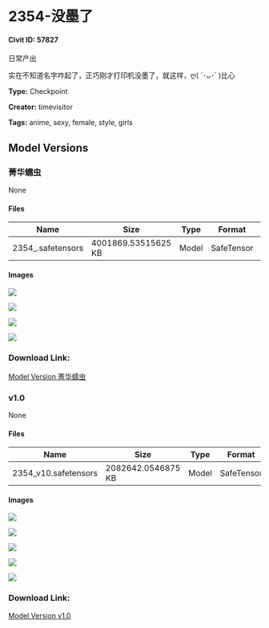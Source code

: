# 2354-没墨了

#### Civit ID: 57827

<p>日常产出</p><p>实在不知道名字咋起了，正巧刚才打印机没墨了，就这样，ღ( ´･ᴗ･` )比心</p><p></p>

**Type:** Checkpoint

**Creator:** timevisitor

**Tags:** anime, sexy, female, style, girls

## Model Versions

### 菁华蠕虫

None

#### Files

| Name | Size | Type | Format | Download Url | AutoV1 | AutoV2 | SHA256 | CRC32 | BLAKE3 |
| --- | --- | --- | --- | --- | --- | --- | --- | --- | --- |
| 2354_.safetensors | 4001869.53515625 KB | Model | SafeTensor | https://civitai.com/api/download/models/65343 | DE2F2560 | 4974C90C1C | 4974C90C1C9A4C4E939818F5D3432E801BCD02701658EDEB244E1E305EFA1DB4 | EEC6F834 | 44B8CEE0E3C4F0E6F873D0255B750186E967D12BCAB772C3E74F4738EEB8730D |

#### Images

<p><img src="https://image.civitai.com/xG1nkqKTMzGDvpLrqFT7WA/8acd149a-8388-424e-a956-8757160c32d2/width=450/723414.jpeg" /></p>

<p><img src="https://image.civitai.com/xG1nkqKTMzGDvpLrqFT7WA/02276882-a52a-47f5-a750-647f784be985/width=450/723415.jpeg" /></p>

<p><img src="https://image.civitai.com/xG1nkqKTMzGDvpLrqFT7WA/df370a85-62c0-4fe7-abea-74a9de702d60/width=450/723416.jpeg" /></p>

<p><img src="https://image.civitai.com/xG1nkqKTMzGDvpLrqFT7WA/73e742cc-7ae2-41cd-a83c-dcfb08a36884/width=450/723417.jpeg" /></p>

### Download Link:

[Model Version 菁华蠕虫](https://civitai.com/api/download/models/65343)

### v1.0

None

#### Files

| Name | Size | Type | Format | Download Url | AutoV1 | AutoV2 | SHA256 | CRC32 | BLAKE3 |
| --- | --- | --- | --- | --- | --- | --- | --- | --- | --- |
| 2354_v10.safetensors | 2082642.0546875 KB | Model | SafeTensor | https://civitai.com/api/download/models/62265 | D5778DB3 | D1FC9CA3A2 | D1FC9CA3A290FDB5DC9F1984CA491395A833DE87A21AC25E1C5FE4B66BFD556A | C6BAFDD6 | 3531186B25A29ADA92A8B75AAA743EF16948E2D0ECC161DE354367E33B94143E |

#### Images

<p><img src="https://image.civitai.com/xG1nkqKTMzGDvpLrqFT7WA/69b0d0ca-5f55-4fd7-9792-dd14a92028f7/width=450/684686.jpeg" /></p>

<p><img src="https://image.civitai.com/xG1nkqKTMzGDvpLrqFT7WA/9a011fd7-5b09-418d-912c-87114e7fada3/width=450/684689.jpeg" /></p>

<p><img src="https://image.civitai.com/xG1nkqKTMzGDvpLrqFT7WA/d08a389f-e587-488e-a496-0a1622252d17/width=450/684691.jpeg" /></p>

<p><img src="https://image.civitai.com/xG1nkqKTMzGDvpLrqFT7WA/e022fcfb-80eb-47b9-9286-9890806824bb/width=450/684693.jpeg" /></p>

<p><img src="https://image.civitai.com/xG1nkqKTMzGDvpLrqFT7WA/ce3f23b1-767d-468e-8c69-c012140bf769/width=450/684695.jpeg" /></p>

### Download Link:

[Model Version v1.0](https://civitai.com/api/download/models/62265)

